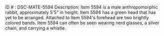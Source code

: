 ID # : DSC-MATE-5594
Description: Item 5594 is a male anthropomorphic rabbit, approximately 5'5" in height. Item 5594 has a green head that has yet to be arranged. Attached to Item 5594's forehead are two brightly colored bands. Item 5594 can often be seen wearing nerd glasses, a silver chain, and carrying a whistle. 